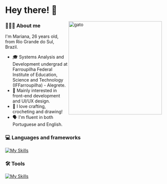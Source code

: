 # Hey there! 👋

<img src="https://media0.giphy.com/media/13HBDT4QSTpveU/200w.gif?cid=6c09b9524vofmqc0mq026s9awyr5ardui6842g3tr7uvqx59&ep=v1_gifs_search&rid=200w.gif&ct=g" alt="gato" min-width="300px" max-width="400px" width="300px" align="right">

### 👩🏻‍🎓 About me

I'm Mariana, 26 years old, from Rio Grande do Sul, Brazil.

- 🎓 Systems Analysis and Development undergrad at Farroupilha Federal Institute of Education, Science and Technology (IFFarroupilha) - Alegrete.
- 🌱 Mainly interested in front-end development and UI/UX design.
- 🧩 I love crafting, crocheting and drawing!
- 🗣️ I'm fluent in both Portuguese and English.

### 💻 Languages and frameworks
[![My Skills](https://skillicons.dev/icons?i=js,html,css,ts,react,tailwind,nodejs,jquery,java,php,solidity,postgres,mysql)](https://skillicons.dev)

### 🛠️ Tools
[![My Skills](https://skillicons.dev/icons?i=vscode,git,figma,firebase)](https://skillicons.dev)
